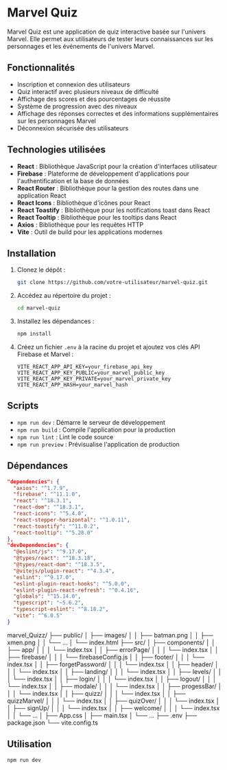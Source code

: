 # Marvel Quiz

Marvel Quiz est une application de quiz interactive basée sur l'univers Marvel. Elle permet aux utilisateurs de tester leurs connaissances sur les personnages et les événements de l'univers Marvel.

## Fonctionnalités

- Inscription et connexion des utilisateurs
- Quiz interactif avec plusieurs niveaux de difficulté
- Affichage des scores et des pourcentages de réussite
- Système de progression avec des niveaux
- Affichage des réponses correctes et des informations supplémentaires sur les personnages Marvel
- Déconnexion sécurisée des utilisateurs

## Technologies utilisées

- **React** : Bibliothèque JavaScript pour la création d'interfaces utilisateur
- **Firebase** : Plateforme de développement d'applications pour l'authentification et la base de données
- **React Router** : Bibliothèque pour la gestion des routes dans une application React
- **React Icons** : Bibliothèque d'icônes pour React
- **React Toastify** : Bibliothèque pour les notifications toast dans React
- **React Tooltip** : Bibliothèque pour les tooltips dans React
- **Axios** : Bibliothèque pour les requêtes HTTP
- **Vite** : Outil de build pour les applications modernes

## Installation

1. Clonez le dépôt :
    ```bash
    git clone https://github.com/votre-utilisateur/marvel-quiz.git
    ```

2. Accédez au répertoire du projet :
    ```bash
    cd marvel-quiz
    ```

3. Installez les dépendances :
    ```bash
    npm install
    ```

4. Créez un fichier `.env` à la racine du projet et ajoutez vos clés API Firebase et Marvel :
    ```env
    VITE_REACT_APP_API_KEY=your_firebase_api_key
    VITE_REACT_APP_KEY_PUBLIC=your_marvel_public_key
    VITE_REACT_APP_KEY_PRIVATE=your_marvel_private_key
    VITE_REACT_APP_HASH=your_marvel_hash
    ```

## Scripts

- `npm run dev` : Démarre le serveur de développement
- `npm run build` : Compile l'application pour la production
- `npm run lint` : Lint le code source
- `npm run preview` : Prévisualise l'application de production

## Dépendances

```json
"dependencies": {
  "axios": "^1.7.9",
  "firebase": "^11.1.0",
  "react": "^18.3.1",
  "react-dom": "^18.3.1",
  "react-icons": "^5.4.0",
  "react-stepper-horizontal": "^1.0.11",
  "react-toastify": "^11.0.2",
  "react-tooltip": "^5.28.0"
},
"devDependencies": {
  "@eslint/js": "^9.17.0",
  "@types/react": "^18.3.18",
  "@types/react-dom": "^18.3.5",
  "@vitejs/plugin-react": "^4.3.4",
  "eslint": "^9.17.0",
  "eslint-plugin-react-hooks": "^5.0.0",
  "eslint-plugin-react-refresh": "^0.4.16",
  "globals": "^15.14.0",
  "typescript": "~5.6.2",
  "typescript-eslint": "^8.18.2",
  "vite": "^6.0.5"
}
```

marvel_Quizz/
├── public/
│   ├── images/
│   │   ├── batman.png
│   │   ├── xmen.png
│   │   └── ...
│   └── index.html
├── src/
│   ├── components/
│   │   ├── app/
│   │   │   └── index.tsx
│   │   ├── errorPage/
│   │   │   └── index.tsx
│   │   ├── firebase/
│   │   │   └── firebaseConfig.js
│   │   ├── footer/
│   │   │   └── index.tsx
│   │   ├── forgetPassword/
│   │   │   └── index.tsx
│   │   ├── header/
│   │   │   └── index.tsx
│   │   ├── landing/
│   │   │   └── index.tsx
│   │   ├── levels/
│   │   │   └── index.tsx
│   │   ├── login/
│   │   │   └── index.tsx
│   │   ├── logout/
│   │   │   └── index.tsx
│   │   ├── modale/
│   │   │   └── index.tsx
│   │   ├── progessBar/
│   │   │   └── index.tsx
│   │   ├── quizz/
│   │   │   └── index.tsx
│   │   ├── quizzMarvel/
│   │   │   └── index.tsx
│   │   ├── quizOver/
│   │   │   └── index.tsx
│   │   ├── signUp/
│   │   │   └── index.tsx
│   │   ├── welcome/
│   │   │   └── index.tsx
│   │   └── ...
│   ├── App.css
│   ├── main.tsx
│   └── ...
├── .env
├── package.json
└── vite.config.ts

## Utilisation

```bash
npm run dev
```